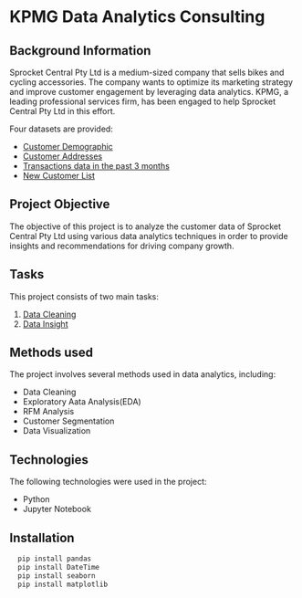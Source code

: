 
# KPMG Data Analytics Consulting
## Background Information

Sprocket Central Pty Ltd is a medium-sized company that sells bikes and cycling accessories. The company wants to optimize its marketing strategy and improve customer engagement by leveraging data analytics. KPMG, a leading professional services firm, has been engaged to help Sprocket Central Pty Ltd in this effort.

Four datasets are provided:
* [Customer Demographic]()
* [Customer Addresses]()
* [Transactions data in the past 3 months]()
* [New Customer List]()

## Project Objective
The objective of this project is to analyze the customer data of Sprocket Central Pty Ltd using various data analytics techniques in order to provide insights and recommendations for driving company growth.


## Tasks
This project consists of two main tasks:
1. [Data Cleaning]()
2. [Data Insight]()




## Methods used
The project involves several methods used in data analytics, including:                    
* Data Cleaning
* Exploratory Aata Analysis(EDA)
* RFM Analysis
* Customer Segmentation
* Data Visualization


## Technologies
The following technologies were used in the project:
* Python
* Jupyter Notebook


## Installation
```bash
  pip install pandas
  pip install DateTime
  pip install seaborn
  pip install matplotlib
```


